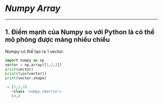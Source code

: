 # ***Numpy Array***
--- 
## 1. Điểm mạnh của Numpy so với Python là có thể mô phỏng được mảng nhiều chiều 
Numpy có thể tạo ra 1 vector:
```python
import numpy as np
vector = np.array([1,2,3]) 
print(vector) 
print(type(vector))
print(vector.shape)

-> [1,2,3]
   <class 'numpy.ndarray'>
   (3,)
```




